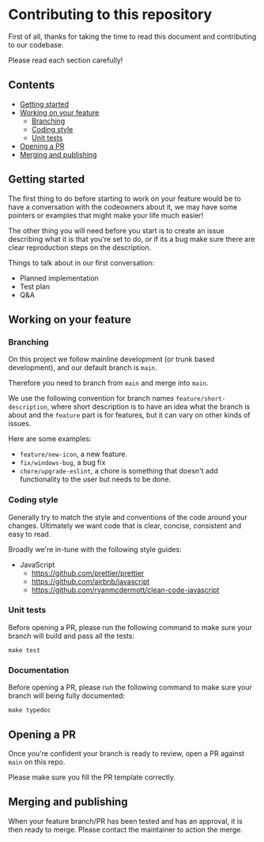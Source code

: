 # Contributing to this repository

First of all, thanks for taking the time to read this document and contributing to our codebase.

Please read each section carefully!

## Contents

<!-- toc -->

- [Getting started](#getting-started)
- [Working on your feature](#working-on-your-feature)
  - [Branching](#branching)
  - [Coding style](#coding-style)
  - [Unit tests](#unit-tests)
- [Opening a PR](#opening-a-pr)
- [Merging and publishing](#merging-and-publishing)

<!-- tocstop -->

## Getting started

The first thing to do before starting to work on your feature would be to have a conversation with the codeowners about it, we may have some pointers or examples that might make your life much easier!

The other thing you will need before you start is to create an issue describing what it is that you're set to do, or if its a bug make sure there are clear reproduction steps on the description.

Things to talk about in our first conversation:

- Planned implementation
- Test plan
- Q&A

## Working on your feature

### Branching

On this project we follow mainline development (or trunk based development), and our default branch is `main`.

Therefore you need to branch from `main` and merge into `main`.

We use the following convention for branch names `feature/short-description`, where short description is to have an idea what the branch is about and the `feature` part is for features, but it can vary on other kinds of issues.

Here are some examples:

- `feature/new-icon`, a new feature.
- `fix/windows-bug`, a bug fix
- `chore/upgrade-eslint`, a chore is something that doesn't add functionality to the user but needs to be done.

### Coding style

Generally try to match the style and conventions of the code around your changes. Ultimately we want code that is clear, concise, consistent and easy to read.

Broadly we're in-tune with the following style guides:

- JavaScript
  - <https://github.com/prettier/prettier>
  - <https://github.com/airbnb/javascript>
  - <https://github.com/ryanmcdermott/clean-code-javascript>

### Unit tests

Before opening a PR, please run the following command to make sure your branch will build and pass all the tests:

```console
make test
```

### Documentation

Before opening a PR, please run the following command to make sure your branch will being fully documented:

```console
make typedoc
```

## Opening a PR

Once you're confident your branch is ready to review, open a PR against `main` on this repo.

Please make sure you fill the PR template correctly.

## Merging and publishing

When your feature branch/PR has been tested and has an approval, it is then ready to merge. Please contact the maintainer to action the merge.
